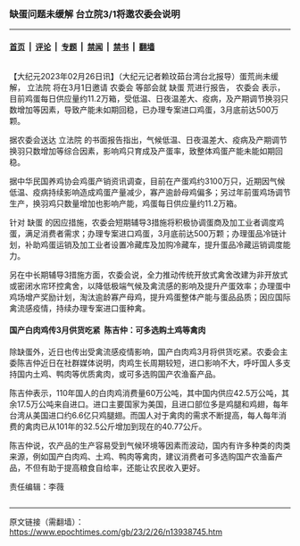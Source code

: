### 缺蛋问题未缓解 台立院3/1将邀农委会说明

---

#### [首页](../../../..?n13938745) &nbsp;|&nbsp; [评论](../../../../../epoch-comment?n13938745) &nbsp;|&nbsp; [专题](../../../../../epoch-special?n13938745) &nbsp;|&nbsp; [禁闻](../../../../../epoch-news?n13938745) &nbsp;|&nbsp; [禁书](../../../../../books?n13938745) &nbsp;|&nbsp; [翻墙](https://github.com/gfw-breaker/nogfw/blob/master/README.md?n13938745)


<div class="column" id="artbody" itemprop="articleBody">
 <!-- article content begin -->
 <p>
  【大纪元2023年02月26日讯】（大纪元记者赖玟茹台湾台北报导）蛋荒尚未缓解，
  <ok href="https://www.epochtimes.com/gb/tag/%E7%AB%8B%E6%B3%95%E9%99%A2.html">
   立法院
  </ok>
  将在3月1日邀请
  <ok href="https://www.epochtimes.com/gb/tag/%E5%86%9C%E5%A7%94%E4%BC%9A.html">
   农委会
  </ok>
  等部会就
  <ok href="https://www.epochtimes.com/gb/tag/%E7%BC%BA%E8%9B%8B.html">
   缺蛋
  </ok>
  荒进行报告，
  <ok href="https://www.epochtimes.com/gb/tag/%E5%86%9C%E5%A7%94%E4%BC%9A.html">
   农委会
  </ok>
  表示，目前鸡蛋每日供应量约11.2万箱，受低温、日夜温差大、疫病，及产期调节换羽只数增加等因素，导致产能未如期回稳，已办理专案进口鸡蛋，3月底前达500万颗。
 </p>
 <p>
  据农委会送达
  <ok href="https://www.epochtimes.com/gb/tag/%E7%AB%8B%E6%B3%95%E9%99%A2.html">
   立法院
  </ok>
  的书面报告指出，气候低温、日夜温差大、疫病及产期调节换羽只数增加等综合因素，影响鸡只育成及产蛋率，致整体鸡蛋产能未能如期回稳。
 </p>
 <p>
  据中华民国养鸡协会鸡蛋产销资讯调查，目前在产蛋鸡约3100万只，近期因气候低温、疫病持续影响造成鸡蛋产量减少，寡产逾龄母鸡偏多；另过年前蛋鸡场调节生产，换羽鸡只数量增加也影响产能，鸡蛋每日供应量约11.2万箱。
 </p>
 <p>
  针对
  <ok href="https://www.epochtimes.com/gb/tag/%E7%BC%BA%E8%9B%8B.html">
   缺蛋
  </ok>
  的因应措施，农委会短期辅导3措施将积极协调蛋商及加工业者调度鸡蛋，满足消费者需求；办理专案进口鸡蛋，3月底前达500万颗；办理蛋品冷链计划，补助鸡蛋运销及加工业者设置冷藏库及加购冷藏车，提升蛋品冷藏运销调度能力。
 </p>
 <p>
  另在中长期辅导3措施方面，农委会说，全力推动传统开放式禽舍改建为非开放式或密闭水帘环控禽舍，以降低极端气候及禽流感的影响及提升产蛋效率；办理蛋中鸡场增产奖励计划，淘汰逾龄寡产母鸡，提升鸡蛋整体产能与蛋品品质；因应国际禽流感疫情，持续办理专案进口蛋种禽。
 </p>
 <h4>
  国产白肉鸡传3月供货吃紧  陈吉仲：可多选购土鸡等禽肉
 </h4>
 <p>
  除缺蛋外，近日也传出受禽流感疫情影响，国产白肉鸡3月将供货吃紧。农委会主委陈吉仲近日在社群媒体说明，肉鸡生长周期较短，进口影响不大，呼吁国人多支持国内土鸡、鸭肉等优质禽肉，或可多选购国产农渔畜产品。
 </p>
 <p>
  陈吉仲表示，110年国人的白肉鸡消费量60万公吨，其中国内供应42.5万公吨，其余17.5万公吨来自进口。进口主要国家为美国，且进口部位多是鸡腿和鸡翅，每年台湾从美国进口约6.6亿只鸡腿翅。而国人对于禽肉的需求不断提高，每人每年消费的禽肉已从101年的32.5公斤增加到现在的40.77公斤。
 </p>
 <p>
  陈吉仲说，农产品的生产容易受到气候环境等因素而波动，国内有许多种类的肉类来源，例如国产白肉鸡、土鸡、鸭肉等禽肉，建议消费者可多选购国产农渔畜产品，不但有助于提高粮食自给率，还能让农民收入更好。
 </p>
 <p>
  责任编辑：李薇
 </p>
 <!-- article content end -->
</div>


<img src='http://gfw-breaker.win/epoch-news/pages/ncid1349361/n13938745.md' width='0px' height='0px'/>

---

原文链接（需翻墙）：https://www.epochtimes.com/gb/23/2/26/n13938745.htm